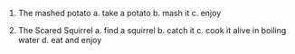 1. The mashed potato
    a. take a potato
    b. mash it
    c. enjoy

2. The Scared Squirrel
    a. find a squirrel
    b. catch it
    c. cook it alive in boiling water
    d. eat and enjoy